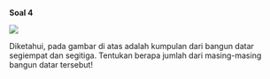 **Soal 4**

![](resource:assets/md/materi_1/1.7.png "")

Diketahui, pada gambar di atas adalah kumpulan dari bangun datar segiempat dan segitiga. Tentukan berapa jumlah dari masing-masing bangun datar tersebut! 